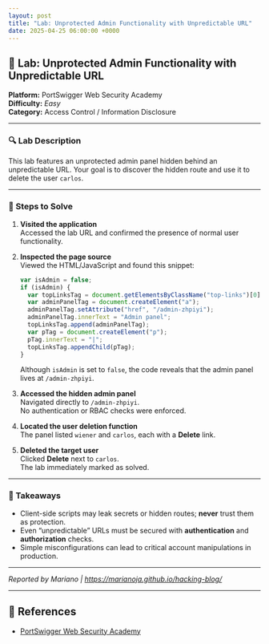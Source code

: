 ```yaml
---
layout: post
title: "Lab: Unprotected Admin Functionality with Unpredictable URL"
date: 2025-04-25 06:00:00 +0000
---
```


## 🧪 Lab: Unprotected Admin Functionality with Unpredictable URL

**Platform:** PortSwigger Web Security Academy  
**Difficulty:** _Easy_  
**Category:** Access Control / Information Disclosure

---

### 🔍 Lab Description

This lab features an unprotected admin panel hidden behind an unpredictable URL. Your goal is to discover the hidden route and use it to delete the user `carlos`.

---

### 📝 Steps to Solve

1. **Visited the application**  
   Accessed the lab URL and confirmed the presence of normal user functionality.

2. **Inspected the page source**  
   Viewed the HTML/JavaScript and found this snippet:

   ```js
   var isAdmin = false;
   if (isAdmin) {
     var topLinksTag = document.getElementsByClassName("top-links")[0];
     var adminPanelTag = document.createElement("a");
     adminPanelTag.setAttribute("href", "/admin-zhpiyi");
     adminPanelTag.innerText = "Admin panel";
     topLinksTag.append(adminPanelTag);
     var pTag = document.createElement("p");
     pTag.innerText = "|";
     topLinksTag.appendChild(pTag);
   }
   ```

   Although `isAdmin` is set to `false`, the code reveals that the admin panel lives at `/admin-zhpiyi`.

3. **Accessed the hidden admin panel**  
   Navigated directly to `/admin-zhpiyi`.  
   No authentication or RBAC checks were enforced.

4. **Located the user deletion function**  
   The panel listed `wiener` and `carlos`, each with a **Delete** link.

5. **Deleted the target user**  
   Clicked **Delete** next to `carlos`.  
   The lab immediately marked as solved.

---

### 🧠 Takeaways

- Client-side scripts may leak secrets or hidden routes; **never** trust them as protection.
- Even “unpredictable” URLs must be secured with **authentication** and **authorization** checks.
- Simple misconfigurations can lead to critical account manipulations in production.

---

_Reported by Mariano | <https://marianoja.github.io/hacking-blog/>_

---

## 📝 References

- [PortSwigger Web Security Academy](https://portswigger.net/web-security-academy)
